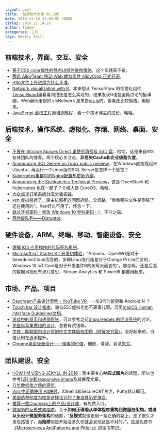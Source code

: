 ```yaml
---
layout: post
title:  每周技术文章 No.100
date: 2016-11-20 23:00:00 +0800
title2: 2016.11.14-20
author: fadeer
categories: 工作
tags: Weekly Skill
---
```



前端技术，界面、交互、安全
----
* [基于CSS color属性的静态UI组件重构策略](http://www.zhangxinxu.com/wordpress/2016/11/development-ui-component-based-on-css-color/)，这个实践真不错。
* [腾讯 AlloyTeam 移动 Web 裁剪组件 AlloyCrop 正式开源](https://segmentfault.com/a/1190000007510197)。
* [Http文件上传进度为什么不准](http://mrpeak.cn/blog/http-upload-progress/)。
* [Network visualization with R](http://kateto.net/network-visualization)，本来想从 TensorFlow 的视觉化组件[TensorBoard](https://www.tensorflow.org/versions/r0.11/how_tos/graph_viz/index.html)里看看网络图是怎么实现的，结果发现R语言这篇讨论的挺详细，Web展示用到的 visNetwork 是来自[vis.js](http://visjs.org/)的，看看还比较简洁，用起来。
* [JavaScript 全栈工程师培训教程](http://www.ruanyifeng.com/blog/2016/11/javascript.html)，看一个技术博主的成长，哈哈。

后端技术，操作系统、虚拟化、存储、网络、桌面、安全
----
* [不要在 Storage Spaces Direct 里使用消费级 SSD 盘](https://blogs.technet.microsoft.com/filecab/2016/11/18/dont-do-it-consumer-ssd/)，哈哈，这是来自WS存储团队的博客。两个核心关注点，**非易失Cache和企业级耐久度**。
* [Announcing SQL Server on Linux public preview](https://blogs.technet.microsoft.com/dataplatforminsider/2016/11/16/announcing-sql-server-on-linux-public-preview-first-preview-of-next-release-of-sql-server/)，在Windows直接跑起来Ubuntu，再运行一个Linux版的SQL Server是怎样一个感觉？
* [Kubernetes集群中的Nginx配置热更新方案](http://tonybai.com/2016/11/17/nginx-config-hot-reloading-approach-for-kubernetes-cluster/)。
* [Announcing the Stackanetes Technical Preview](https://coreos.com/blog/announcing-stackanetes-technical-preview.html)，这是 OpenStack 和 Kubernetes 也在一起了？介绍人是 CoreOS，哈哈。
* [大众点评订单系统分库分表实践](http://tech.meituan.com/dianping_order_db_sharding.html)。
* [xen 虚拟机挂了，宿主机假死的问题追终，全思路](http://arlen.blog.51cto.com/7175583/1872634)，“看看哪些文件是删除了还在使用的”。Xen好久不用了，怀念一下。
* [跳过开机密码！修改 Windows 10 登陆密码 :-)](https://linuxstory.org/windows-10-hack-sticky/)，不时之需。
* [高性能队列——Disruptor](http://tech.meituan.com/disruptor.html)。

硬件设备，ARM、终端、移动、智能设备、安全
----
<!--preview-end-->
* [理解 iOS 应用程序的代码签名机制](https://github.com/xitu/gold-miner/blob/master/TODO/Understanding-code-signing-for-iOS-apps.md)。
* [Microsoft IoT Starter Kit 开发初体验](http://www.cnblogs.com/dearsj001/p/MicrosoftIoTStarterKitStartup.html)，“Arduino、OpenWrt是对于SeeeduinoCloud而言的，多种Linux发行版是对于Orange Pi Lite而言的，Windows 10 IoT Core是对于开发套件B的树莓派而言的”，够杂啊。还是后面的数据可视化有点儿意思，Stream Analytics 和 PowerBI 都要用起来。

市场、产品、项目
----
* [Daydream产品设计案例 - YouTube VR](http://beforweb.com/node/872)，一加3何时能更新 Android N ？
* [Touch bar 设计指南](https://isux.tencent.com/touchbar_guideline.html)，貌似ESC虚拟化也不算事儿啊。另见[macOS Human Interface Guidelines文档](https://developer.apple.com/library/content/documentation/UserExperience/Conceptual/OSXHIGuidelines/AbouttheTouchBar.html#//apple_ref/doc/uid/20000957-CH104-SW1)。
* [游戏中的货币和通货膨胀](http://www.raychase.net/4071)，可以参考之前[Shop Heroes 的经济系统](http://blog.codingnow.com/2016/09/shop_heroes_ecosystem.html)的讨论。
* [那些年苹果做错的设计](https://isux.tencent.com/mistakes-of-apple-design.html)，总要有试错嘛。
* [字体丨聊聊国内设计师的中文字体版权困境（附解决方案）](http://www.uisdc.com/chinese-font-copyright-dilemma)，会好起来的，价值认知在逐渐提升。
* [Chrome桌面版重设计——像素的价值](http://design.moe/design/155/Redesigning-Chrome-Desktop.html)，细致，讲究。另见[原文](https://medium.com/google-design/redesigning-chrome-desktop-769aeb5ab987)。 

团队建设、安全
----
* [HOW I’M USING JEKYLL IN 2016](https://mademistakes.com/articles/using-jekyll-2016/)；我主要关心**响应式图片**的话题，所以也参考[[译] 剖析responsive image](https://github.com/riskers/blog/issues/5)及其推荐文章。
* [八年数据库之路的感悟](http://www.cnblogs.com/double-K/p/6057182.html)。
* [Vim 中正确使用 Alt映射](http://www.skywind.me/blog/archives/1846)，XShell4和SecureCRT关注，Putty默认即可。
* [美国选举制度为啥是这样设计的？兼谈其历史演变](https://program-think.blogspot.com/2016/11/USA-Elections.html)。
* [推荐一些Coursera上的产品/设计课](https://zhuanlan.zhihu.com/p/23626559)，有免费入口。
* [微服务的反模式和陷阱](http://colobu.com/2016/11/11/microservices-anti-patterns-and-pitfalls/)，关于**如何正确地从单体程序重构到微服务架构，或者从头设计微服务架构**的话题，“**反模式**就像走到一条正确的路上，走了很久才发现路错了，而**陷阱**则是开始没多久你就会发现路是不对的。”。这是免费书[《Microservices AntiPatterns and Pitfalls》](http://www.oreilly.com/programming/free/microservices-antipatterns-and-pitfalls.csp)的读书笔记。



